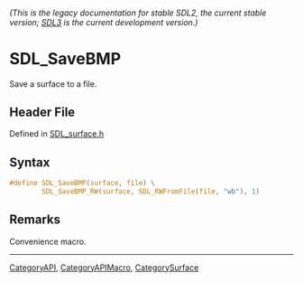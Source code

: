 ###### (This is the legacy documentation for stable SDL2, the current stable version; [SDL3](https://wiki.libsdl.org/SDL3/) is the current development version.)
# SDL_SaveBMP

Save a surface to a file.

## Header File

Defined in [SDL_surface.h](https://github.com/libsdl-org/SDL/blob/SDL2/include/SDL_surface.h)

## Syntax

```c
#define SDL_SaveBMP(surface, file) \
        SDL_SaveBMP_RW(surface, SDL_RWFromFile(file, "wb"), 1)
```

## Remarks

Convenience macro.

----
[CategoryAPI](CategoryAPI), [CategoryAPIMacro](CategoryAPIMacro), [CategorySurface](CategorySurface)

